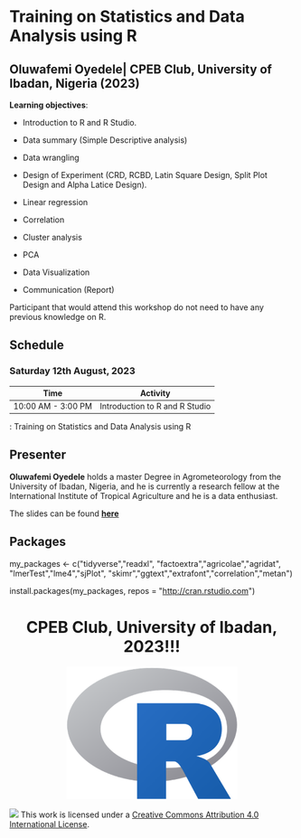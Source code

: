 # Training on Statistics and Data Analysis using R

## Oluwafemi Oyedele| CPEB Club, University of Ibadan, Nigeria (2023)


**Learning objectives**:

-   Introduction to R and R Studio.

- Data summary (Simple Descriptive analysis) 

- Data wrangling

- Design of Experiment (CRD, RCBD, Latin Square Design, Split Plot Design and Alpha Latice Design).

- Linear regression

- Correlation

- Cluster analysis

- PCA

- Data Visualization

- Communication (Report)

Participant that would attend this workshop do not need to have any previous knowledge on  R.

## Schedule

### Saturday 12th August, 2023

| Time              | Activity                               |
|-------------------|----------------------------------------|
| 10:00 AM - 3:00 PM | Introduction to R and R Studio        |

: Training on Statistics and Data Analysis using R

## Presenter

**Oluwafemi Oyedele** holds a master Degree in Agrometeorology from the University of Ibadan, Nigeria, and he is currently a research fellow at the International Institute of Tropical Agriculture and he is a data enthusiast.

The slides can be found [**here**](https://bb1464.github.io/workshop-introduction-to-R/)

## Packages
my_packages <- c("tidyverse","readxl",
                 "factoextra","agricolae","agridat",
                 "lmerTest","lme4","sjPlot",
                 "skimr","ggtext","extrafont","correlation","metan")

install.packages(my_packages, repos = "http://cran.rstudio.com")



<h1 align="center"> CPEB Club, University of Ibadan, 2023!!! </h1>

  <p align="center">
    <img src="https://github.com/BB1464/workshop-introduction-to-R/blob/master/img/rlogo.png" width="60%">
      </p>



![](https://i.creativecommons.org/l/by/4.0/88x31.png) This work is licensed under a [Creative Commons Attribution 4.0 International License](https://creativecommons.org/licenses/by/4.0/).
